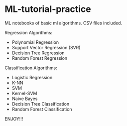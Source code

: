 # ML-tutorial-practice

ML notebooks of basic ml algorithms. CSV files included.

Regression Algorithms:
* Polynomial Regression
* Support Vector Regression (SVR)
* Decision Tree Regression
* Random Forest Regression

Classification Algorithms:
* Logistic Regression
* K-NN
* SVM
* Kernel-SVM
* Naive Bayes
* Decision Tree Classification
* Random Forest Classification

ENJOY!!!